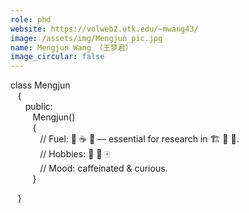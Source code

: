 ```yaml
---
role: phd
website: https://volweb2.utk.edu/~mwang43/
image: /assets/img/Mengjun_pic.jpg
name: Mengjun Wang （王梦君）
image_circular: false
---
```

class Mengjun  
&nbsp;&nbsp;&nbsp;{  
&nbsp;&nbsp;&nbsp;&nbsp;&nbsp;&nbsp;public:  
&nbsp;&nbsp;&nbsp;&nbsp;&nbsp;&nbsp;&nbsp;&nbsp;&nbsp;Mengjun()  
&nbsp;&nbsp;&nbsp;&nbsp;&nbsp;&nbsp;&nbsp;&nbsp;&nbsp;{  
&nbsp;&nbsp;&nbsp;&nbsp;&nbsp;&nbsp;&nbsp;&nbsp;&nbsp;&nbsp;&nbsp;&nbsp;// Fuel: 🍣 ☕️ 🧋 — essential for research in 🏗️ 🤖 🧩.  
&nbsp;&nbsp;&nbsp;&nbsp;&nbsp;&nbsp;&nbsp;&nbsp;&nbsp;&nbsp;&nbsp;&nbsp;// Hobbies: 🏸 🛒 🀄  
&nbsp;&nbsp;&nbsp;&nbsp;&nbsp;&nbsp;&nbsp;&nbsp;&nbsp;&nbsp;&nbsp;&nbsp;// Mood: caffeinated & curious.  
&nbsp;&nbsp;&nbsp;&nbsp;&nbsp;&nbsp;&nbsp;&nbsp;&nbsp;}

<!-- &nbsp;&nbsp;&nbsp;&nbsp;&nbsp;&nbsp;&nbsp;&nbsp;&nbsp;void debugLife()
&nbsp;&nbsp;&nbsp;&nbsp;&nbsp;&nbsp;&nbsp;&nbsp;&nbsp;{
&nbsp;&nbsp;&nbsp;&nbsp;&nbsp;&nbsp;&nbsp;&nbsp;&nbsp;&nbsp;&nbsp;&nbsp;while (!solved) ☕️++;
&nbsp;&nbsp;&nbsp;&nbsp;&nbsp;&nbsp;&nbsp;&nbsp;&nbsp;}   -->

&nbsp;&nbsp;&nbsp;}

